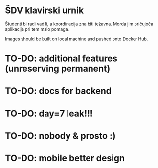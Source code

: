 # ŠDV klavirski urnik

Študenti bi radi vadili, a koordinacija zna biti težavna. Morda jim pričujoča aplikacija pri tem malo pomaga.

Images should be built on local machine and pushed onto Docker Hub.

# TO-DO: additional features (unreserving permanent)
# TO-DO: docs for backend
# TO-DO: day=7 leak!!!
# TO-DO: nobody & prosto :)
# TO-DO: mobile better design



